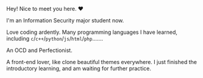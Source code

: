 Hey! Nice to meet you here. ❤ 

I'm an Information Security major student now.

Love coding ardently. Many programming languages I have learned, including `c`/`c++`/`python`/`js`/`html`/`php`.......

An OCD and Perfectionist.

A front-end lover, like clone beautiful themes everywhere. I just finished the introductory learning, and am waiting for  further practice. 